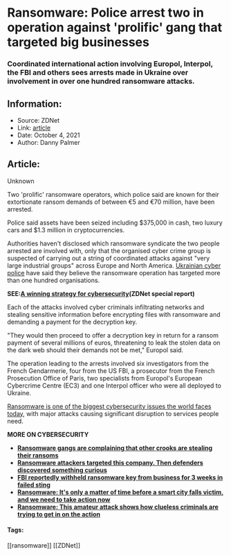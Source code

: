 # Ransomware: Police arrest two in operation against 'prolific' gang that targeted big businesses
### Coordinated international action involving Europol, Interpol, the FBI and others sees arrests made in Ukraine over involvement in over one hundred ransomware attacks.

## Information:
+ Source: ZDNet
+ Link: [article](https://www.zdnet.com/article/ransomware-police-arrest-two-in-operation-against-prolific-gang-that-targeted-big-businesses/)
+ Date: October 4, 2021
+ Author: Danny Palmer


## Article:
Unknown

Two 'prolific' ransomware operators, which police said are known for their extortionate ransom demands of between €5 and €70 million, have been arrested.

Police said assets have been seized including $375,000 in cash, two luxury cars and $1.3 million in cryptocurrencies. 

Authorities haven't disclosed which ransomware syndicate the two people arrested are involved with, only that the organised cyber crime group is suspected of carrying out a string of coordinated attacks against "very large industrial groups" across Europe and North America. [Ukrainian cyber police](https://www.cyberpolice.gov.ua/news/kiberpoliczejski-vykryly-ukrayinskogo-xakera-u-zdijsnenni-virusnyx-atak-na-ponad--inozemnyx-kompanij-2642/) have said they believe the ransomware operation has targeted more than one hundred organisations. 

**SEE:**[**A winning strategy for cybersecurity**](http://www.zdnet.com/topic/a-winning-strategy-for-cybersecurity/)**(ZDNet special report)**

Each of the attacks involved cyber criminals infiltrating networks and stealing sensitive information before encrypting files with ransomware and demanding a payment for the decryption key. 

"They would then proceed to offer a decryption key in return for a ransom payment of several millions of euros, threatening to leak the stolen data on the dark web should their demands not be met," Europol said.

The operation leading to the arrests involved six investigators from the French Gendarmerie, four from the US FBI, a prosecutor from the French Prosecution Office of Paris, two specialists from Europol's European Cybercrime Centre (EC3) and one Interpol officer who were all deployed to Ukraine. 






[Ransomware is one of the biggest cybersecurity issues the world faces today](https://www.zdnet.com/article/have-we-reached-peak-ransomware-how-the-internets-biggest-security-problem-has-grown-and-what-happens-next/), with major attacks causing significant disruption to services people need. 

**MORE ON CYBERSECURITY**

* [**Ransomware gangs are complaining that other crooks are stealing their ransoms**](https://www.zdnet.com/article/these-ransomware-crooks-are-complaining-they-are-getting-ripped-off-by-other-ransomware-crooks/)
* [**Ransomware attackers targeted this company. Then defenders discovered something curious**](https://www.zdnet.com/article/ransomware-attackers-targeted-this-company-then-defenders-discovered-something-curious/)
* [**FBI reportedly withheld ransomware key from business for 3 weeks in failed sting**](https://www.cnet.com/tech/services-and-software/fbi-reportedly-withheld-ransomware-key-from-business-for-3-weeks-in-failed-sting/)
* [**Ransomware: It's only a matter of time before a smart city falls victim, and we need to take action now**](https://www.zdnet.com/article/ransomware-its-only-a-matter-of-time-before-an-iot-smart-city-falls-victim-to-an-attack-if-action-isnt-taken-now/)
* [**Ransomware: This amateur attack shows how clueless criminals are trying to get in on the action**](https://www.zdnet.com/article/ransomware-this-amateur-attack-shows-how-clueless-criminals-are-trying-to-get-in-on-the-action/)





#### Tags:
[[ransomware]] [[ZDNet]]
